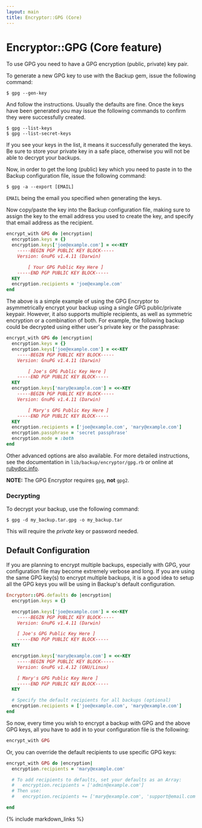 ```yaml
---
layout: main
title: Encryptor::GPG (Core)
---
```


Encryptor::GPG (Core feature)
=============================

To use GPG you need to have a GPG encryption (public, private) key pair.

To generate a new GPG key to use with the Backup gem, issue the following command:

    $ gpg --gen-key

And follow the instructions. Usually the defaults are fine.
Once the keys have been generated you may issue the following commands to confirm they were successfully created.

    $ gpg --list-keys
    $ gpg --list-secret-keys

If you see your keys in the list, it means it successfully generated the keys.
Be sure to store your private key in a safe place, otherwise you will not be able to decrypt your backups.

Now, in order to get the long (public) key which you need to paste in to the Backup configuration file,
issue the following command:

    $ gpg -a --export [EMAIL]

`EMAIL` being the email you specified when generating the keys.

Now copy/paste the key into the Backup configuration file, making sure to assign the key to the email address
you used to create the key, and specify that email address as the recipient.

``` rb
encrypt_with GPG do |encryption|
  encryption.keys = {}
  encryption.keys['joe@example.com'] = <<-KEY
    -----BEGIN PGP PUBLIC KEY BLOCK-----
    Version: GnuPG v1.4.11 (Darwin)

        [ Your GPG Public Key Here ]
    -----END PGP PUBLIC KEY BLOCK-----
  KEY
  encryption.recipients = 'joe@example.com'
end
```

The above is a simple example of using the GPG Encryptor to asymmetrically encrypt your backup using a single
GPG public/private keypair. However, it also supports multiple recipients, as well as symmetric encryption or a
combination of both. For example, the following backup could be decrypted using either user's private key or the passphrase:

``` rb
encrypt_with GPG do |encryption|
  encryption.keys = {}
  encryption.keys['joe@example.com'] = <<-KEY
    -----BEGIN PGP PUBLIC KEY BLOCK-----
    Version: GnuPG v1.4.11 (Darwin)

        [ Joe's GPG Public Key Here ]
    -----END PGP PUBLIC KEY BLOCK-----
  KEY
  encryption.keys['mary@example.com'] = <<-KEY
    -----BEGIN PGP PUBLIC KEY BLOCK-----
    Version: GnuPG v1.4.11 (Darwin)

        [ Mary's GPG Public Key Here ]
    -----END PGP PUBLIC KEY BLOCK-----
  KEY
  encryption.recipients = ['joe@example.com', 'mary@example.com']
  encryption.passphrase = 'secret passphrase'
  encryption.mode = :both
end
```

Other advanced options are also available. For more detailed instructions, see the documentation
in `lib/backup/encryptor/gpg.rb` or online at [rubydoc.info](http://rubydoc.info/gems/backup/Backup/Encryptor/GPG).

**NOTE:** The GPG Encryptor requires `gpg`, **not** `gpg2`.


### Decrypting

To decrypt your backup, use the following command:

    $ gpg -d my_backup.tar.gpg -o my_backup.tar

This will require the _private_ key or password needed.


Default Configuration
---------------------

If you are planning to encrypt multiple backups, especially with GPG, your configuration file may become extremely
verbose and long. If you are using the same GPG key(s) to encrypt multiple backups, it is a good idea to setup all the
GPG keys you will be using in Backup's default configuration.

``` rb
Encryptor::GPG.defaults do |encryption|
  encryption.keys = {}

  encryption.keys['joe@example.com'] = <<-KEY
    -----BEGIN PGP PUBLIC KEY BLOCK-----
    Version: GnuPG v1.4.11 (Darwin)

    [ Joe's GPG Public Key Here ]
    -----END PGP PUBLIC KEY BLOCK-----
  KEY

  encryption.keys['mary@example.com'] = <<-KEY
    -----BEGIN PGP PUBLIC KEY BLOCK-----
    Version: GnuPG v1.4.12 (GNU/Linux)

    [ Mary's GPG Public Key Here ]
    -----END PGP PUBLIC KEY BLOCK-----
  KEY

  # Specify the default recipients for all backups (optional)
  encryption.recipients = ['joe@example.com', 'mary@example.com']
end
```

So now, every time you wish to encrypt a backup with GPG and the above GPG keys,
all you have to add in to your configuration file is the following:

``` rb
encrypt_with GPG
```

Or, you can override the default recipients to use specific GPG keys:

```rb
encrypt_with GPG do |encryption|
  encryption.recipients = 'mary@example.com'

  # To add recipients to defaults, set your defaults as an Array:
  #   encryption.recipients = ['admin@example.com']
  # Then use:
  #   encryption.recipients += ['mary@example.com', 'support@email.com']

end
```

{% include markdown_links %}
